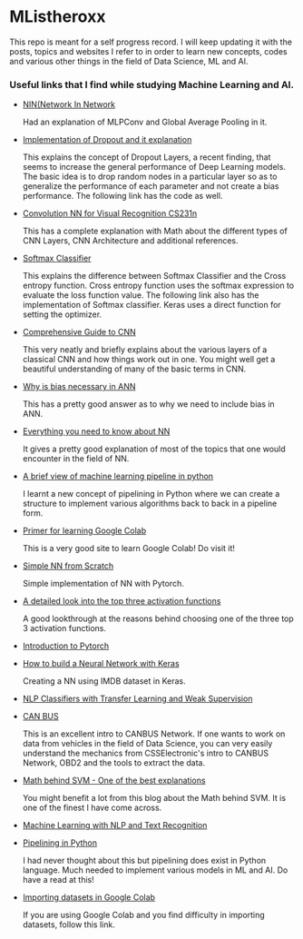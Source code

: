 # MListheroxx

This repo is meant for a self progress record. I will keep updating it with the posts, topics and websites I refer to in order to learn new concepts, codes and various other things in the field of Data Science, ML and AI.

### Useful links that I find while studying Machine Learning and AI. 

* [NIN(Network In Network](http://teleported.in/posts/network-in-network/) 
   
   Had an explanation of MLPConv and Global Average Pooling in it. 
  
* [Implementation of Dropout and it explanation](https://machinelearningmastery.com/dropout-regularization-deep-learning-models-keras/   )

   This explains the concept of Dropout Layers, a recent finding, that seems to increase the general performance of Deep Learning models.
   The basic idea is to drop random nodes in a particular layer so as to generalize the performance of each parameter and not create a bias 
   performance. The following link has the code as well.

* [Convolution NN for Visual Recognition CS231n](http://cs231n.github.io/convolutional-networks/#pool)

  This has a complete explanation with Math about the different types of CNN Layers, CNN Architecture and additional references. 

* [Softmax Classifier](https://www.pyimagesearch.com/2016/09/12/softmax-classifiers-explained/)

   This explains the difference between Softmax Classifier and the Cross entropy function. Cross entropy function uses the softmax
   expression to evaluate the loss function value. The following link also has the implementation of Softmax classifier. Keras uses a direct
   function for setting the optimizer. 
   
* [Comprehensive Guide to CNN](https://towardsdatascience.com/a-comprehensive-guide-to-convolutional-neural-networks-the-eli5-way-3bd2b1164a53)

   This very neatly and briefly explains about the various layers of a classical CNN and how things work out in one. You might well get a
   beautiful understanding of many of the basic terms in CNN.

*  [Why is bias necessary in ANN](https://stackoverflow.com/questions/7175099/why-the-bias-is-necessary-in-ann-should-we-have-separate-bias-for-each-layer)
   
   This has a pretty good answer as to why we need to include bias in ANN.

* [Everything you need to know about NN](https://medium.com/ravenprotocol/everything-you-need-to-know-about-neural-networks-6fcc7a15cb4)

   It gives a pretty good explanation of most of the topics that one would encounter in the field of NN. 

* [A brief view of machine learning pipeline in python](https://medium.com/@yanhann10/a-brief-view-of-machine-learning-pipeline-in-python-5f50b941fca8) 

   I learnt a new concept of pipelining in Python where we can create a structure to implement various algorithms back to back in a
   pipeline form. 

* [Primer for learning Google Colab](https://medium.com/dair-ai/primer-for-learning-google-colab-bb4cabca5dd6)

   This is a very good site to learn Google Colab! Do visit it!   

* [Simple NN from Scratch](https://medium.com/dair-ai/a-simple-neural-network-from-scratch-with-pytorch-and-google-colab-c7f3830618e0)

   Simple implementation of NN with Pytorch.    

* [A detailed look into the top three activation functions](https://link.medium.com/cNOrhEkJnU)

   A good lookthrough at the reasons behind choosing one of the three top 3 activation functions. 

* [Introduction to Pytorch](https://medium.com/deeplearningbrasilia/deep-learning/-introduction-to-pytorch-5bd39421c84)

* [How to build a Neural Network with Keras](https://towardsdatascience.com/how-to-build-a-neural-network-with-keras-e8faa33d0ae4)

   Creating a NN using IMDB dataset in Keras.

* [NLP Classifiers with Transfer Learning and Weak Supervision](https://towardsdatascience.com/a-technique-for-building-nlp-classifiers-efficiently-with-transfer-learning-and-weak-supervision-a8e2f21ca9c8?source=email-anon_d3c65036a267--publication.newsletter)

* [CAN BUS](https://www.csselectronics.com/screen/page/simple-intro-to-can-bus/language/en)

   This is an excellent intro to CANBUS Network. If one wants to work on data from vehicles in the field of Data Science, you can very
   easily understand the mechanics from CSSElectronic's intro to CANBUS Network, OBD2 and the tools to extract the data. 

* [Math behind SVM - One of the best explanations](https://shuzhanfan.github.io/2018/05/understanding-mathematics-behind-support-vector-machines/)

   You might benefit a lot from this blog about the Math behind SVM. It is one of the finest I have come across.
   
* [Machine Learning with NLP and Text Recognition](https://levelup.gitconnected.com/machine-learning-with-python-nlp-and-text-recognition-94444d55b0ef)

* [Pipelining in Python](https://medium.com/@yanhann10/a-brief-view-of-machine-learning-pipeline-in-python-5f50b941fca8)

   I had never thought about this but pipelining does exist in Python language. Much needed to implement various models in ML and AI. Do
   have a read at this!
   
* [Importing datasets in Google Colab](https://towardsdatascience.com/3-ways-to-load-csv-files-into-colab-7c14fcbdcb92)

   If you are using Google Colab and you find difficulty in importing datasets, follow this link.
